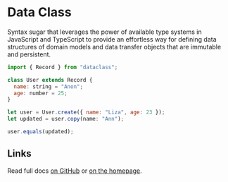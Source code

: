 # Data Class

Syntax sugar that leverages the power of available type systems in JavaScript and TypeScript to
provide an effortless way for defining data structures of domain models and data transfer objects
that are immutable and persistent.

```javascript
import { Record } from "dataclass";

class User extends Record {
  name: string = "Anon";
  age: number = 25;
}

let user = User.create({ name: "Liza", age: 23 });
let updated = user.copy(name: "Ann");

user.equals(updated);
```

## Links

Read full docs [on GitHub](https://github.com/alexeyraspopov/dataclass) or
[on the homepage](https://dataclass.js.org/).
